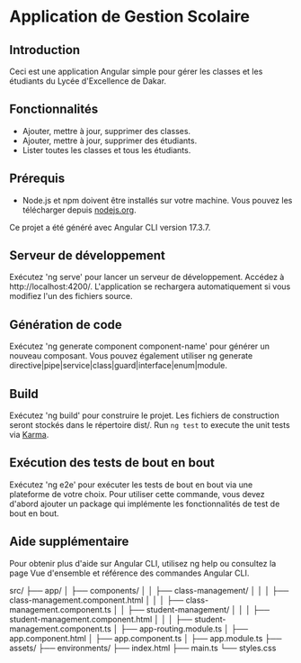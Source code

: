 # Application de Gestion Scolaire

## Introduction
Ceci est une application Angular simple pour gérer les classes et les étudiants du Lycée d'Excellence de Dakar.

## Fonctionnalités
- Ajouter, mettre à jour, supprimer des classes.
- Ajouter, mettre à jour, supprimer des étudiants.
- Lister toutes les classes et tous les étudiants.

## Prérequis
- Node.js et npm doivent être installés sur votre machine. Vous pouvez les télécharger depuis [nodejs.org](https://nodejs.org/).

Ce projet a été généré avec Angular CLI version 17.3.7.

## Serveur de développement
Exécutez 'ng serve' pour lancer un serveur de développement. Accédez à http://localhost:4200/. L'application se rechargera automatiquement si vous modifiez l'un des fichiers source.

## Génération de code
Exécutez 'ng generate component component-name' pour générer un nouveau composant. Vous pouvez également utiliser ng generate directive|pipe|service|class|guard|interface|enum|module.

## Build
Exécutez 'ng build' pour construire le projet. Les fichiers de construction seront stockés dans le répertoire dist/.
Run `ng test` to execute the unit tests via [Karma](https://karma-runner.github.io).

## Exécution des tests de bout en bout
Exécutez 'ng e2e' pour exécuter les tests de bout en bout via une plateforme de votre choix. Pour utiliser cette commande, vous devez d'abord ajouter un package qui implémente les fonctionnalités de test de bout en bout.

## Aide supplémentaire

Pour obtenir plus d'aide sur Angular CLI, utilisez ng help ou consultez la page Vue d'ensemble et référence des commandes Angular CLI.

src/
├── app/
│   ├── components/
│   │   ├── class-management/
│   │   │   ├── class-management.component.html
│   │   │   ├── class-management.component.ts
│   │   ├── student-management/
│   │   │   ├── student-management.component.html
│   │   │   ├── student-management.component.ts
│   ├── app-routing.module.ts
│   ├── app.component.html
│   ├── app.component.ts
│   ├── app.module.ts
├── assets/
├── environments/
├── index.html
├── main.ts
└── styles.css
